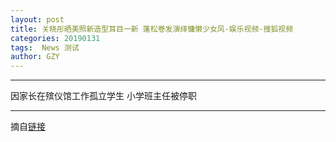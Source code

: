 ```yaml
---
layout: post
title: 关晓彤晒美照新造型耳目一新 蓬松卷发演绎慵懒少女风-娱乐视频-搜狐视频
categories: 20190131
tags:  News 测试
author: GZY
---
```


*****

因家长在殡仪馆工作孤立学生 小学班主任被停职

*****

摘自[链接](https://tv.sohu.com/v/dXMvMzEyODEzNDk4LzExODgzOTkyMS5zaHRtbA==.html)